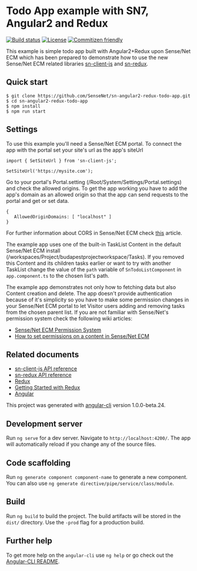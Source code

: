 # Todo App example with SN7, Angular2 and Redux

[![Build status](https://img.shields.io/travis/SenseNet/sn-angular2-redux-todo-app.svg?style=flat)](https://travis-ci.org/SenseNet/sn-angular2-redux-todo-app)
[![License](https://img.shields.io/github/license/SenseNet/sn-angular2-redux-todo-app.svg?style=flat)](https://github.com/SenseNet/sn-angular2-redux-todo-app/LICENSE.txt)
[![Commitizen friendly](https://img.shields.io/badge/commitizen-friendly-brightgreen.svg?style=flat)](http://commitizen.github.io/cz-cli/)

This example is simple todo app built with Angular2+Redux upon Sense/Net ECM which has been prepared to demonstrate how to use the new Sense/Net ECM related libraries [sn-client-js](https://github.com/SenseNet/sn-client-js)
and [sn-redux](https://github.com/SenseNet/sn-redux).

## Quick start

```
$ git clone https://github.com/SenseNet/sn-angular2-redux-todo-app.git
$ cd sn-angular2-redux-todo-app
$ npm install
$ npm run start
```

## Settings

To use this example you'll need a Sense/Net ECM portal. To connect the app with the portal set your site's url as the app's siteUrl

```
import { SetSiteUrl } from 'sn-client-js';

SetSiteUrl('https://mysite.com');
```

Go to your portal's Portal.setting (/Root/System/Settings/Portal.settings) and check the allowed origins. To get the app working you have to add the app's domain as an allowed origin so that the app can send requests to the 
portal and get or set data.

```
{
   AllowedOriginDomains: [ "localhost" ]
}
```

For further information about CORS in Sense/Net ECM check [this](http://wiki.sensenet.com/Cross-origin_resource_sharing) article.

The example app uses one of the built-in TaskList Content in the default Sense/Net ECM install (/workspaces/Project/budapestprojectworkspace/Tasks). If you removed this Content and its children tasks earlier
or want to try with another TaskList change the value of the ```path``` variable of ```SnTodoListComponent``` in ```app.component.ts``` to the chosen list's path.

The example app demonstrates not only how to fetching data but also Content creation and delete. The app doesn't provide authentication because of it's simplicity so you have to make some permission changes
in your Sense/Net ECM portal to let Visitor users adding and removing tasks from the chosen parent list.
If you are not familiar with Sense/Net's permission system check the following wiki articles:
* [Sense/Net ECM Permission System](http://wiki.sensenet.com/Permission_System)
* [How to set permissions on a content in Sense/Net ECM](http://wiki.sensenet.com/How_to_set_permissions_on_a_content)

## Related documents

* [sn-client-js API reference](http://www.sensenet.com/documentation/sn-client-js/index.html)
* [sn-redux API reference](http://www.sensenet.com/documentation/sn-redux/index.html)
* [Redux](http://redux.js.org/docs/introduction/)
* [Getting Started with Redux](https://egghead.io/courses/getting-started-with-redux)
* [Angular](https://angular.io/)

This project was generated with [angular-cli](https://github.com/angular/angular-cli) version 1.0.0-beta.24.

## Development server
Run `ng serve` for a dev server. Navigate to `http://localhost:4200/`. The app will automatically reload if you change any of the source files.

## Code scaffolding

Run `ng generate component component-name` to generate a new component. You can also use `ng generate directive/pipe/service/class/module`.

## Build

Run `ng build` to build the project. The build artifacts will be stored in the `dist/` directory. Use the `-prod` flag for a production build.

<!--## Running unit tests

Run `ng test` to execute the unit tests via [Karma](https://karma-runner.github.io).

## Running end-to-end tests

Run `ng e2e` to execute the end-to-end tests via [Protractor](http://www.protractortest.org/).
Before running the tests make sure you are serving the app via `ng serve`.-->

## Further help

To get more help on the `angular-cli` use `ng help` or go check out the [Angular-CLI README](https://github.com/angular/angular-cli/blob/master/README.md).
